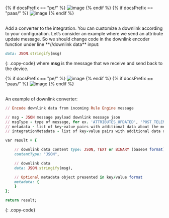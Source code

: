 {% if docsPrefix == "pe/" %}
![image](https://img.thingsboard.io/user-guide/integrations/http/http-create-downlink-tbel-1-pe.png)
{% endif %}
{% if docsPrefix == "paas/" %}
![image](https://img.thingsboard.io/user-guide/integrations/http/downlink-tbel-1-pe.png)
{% endif %}

<br>
Add a converter to the integration. You can customize a downlink according to your configuration.
Let’s consider an example where we send an attribute update message. So we should change code in the downlink encoder function under line **//downlink data** input:

```ruby
data: JSON.stringify(msg)
```
{: .copy-code}
where **msg** is the message that we receive and send back to the device.

{% if docsPrefix == "pe/" %}
![image](https://img.thingsboard.io/user-guide/integrations/http/http-create-downlink-tbel-2-pe.png)
{% endif %}
{% if docsPrefix == "paas/" %}
![image](https://img.thingsboard.io/user-guide/integrations/http/downlink-tbel-2-pe.png)
{% endif %}

<br>
An example of downlink converter:

```ruby
// Encode downlink data from incoming Rule Engine message

// msg - JSON message payload downlink message json
// msgType - type of message, for ex. 'ATTRIBUTES_UPDATED', 'POST_TELEMETRY_REQUEST', etc.
// metadata - list of key-value pairs with additional data about the message
// integrationMetadata - list of key-value pairs with additional data defined in Integration executing this converter

var result = {

    // downlink data content type: JSON, TEXT or BINARY (base64 format)
    contentType: "JSON",

    // downlink data
    data: JSON.stringify(msg),

    // Optional metadata object presented in key/value format
    metadata: {
    }
};

return result;
```
{: .copy-code}
